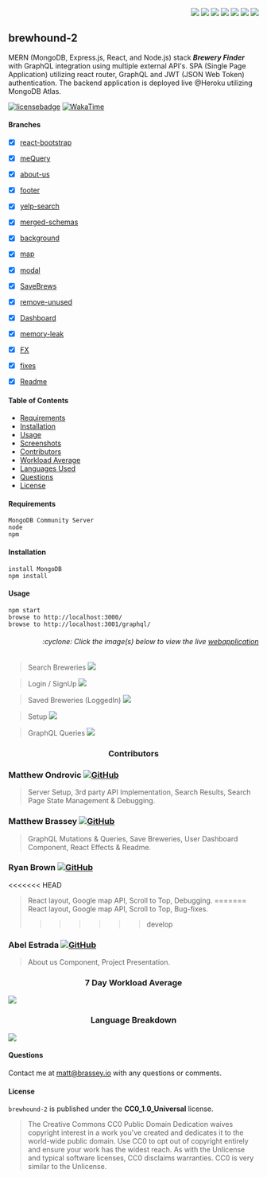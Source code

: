 <p align="right">
    <img src="https://img.shields.io/badge/javascript-E0A800" />
    <img src="https://img.shields.io/badge/mongoDB-E0A800" />
    <img src="https://img.shields.io/badge/express-E0A800" />
    <img src="https://img.shields.io/badge/react-E0A800" />
    <img src="https://img.shields.io/badge/node-E0A800" />
    <img src="https://img.shields.io/badge/graphQL-E0A800" />
    <img src="https://img.shields.io/badge/apollo-E0A800" />
</p>

## brewhound-2

MERN (MongoDB, Express.js, React, and Node.js) stack <strong>_Brewery Finder_</strong> with GraphQL integration using multiple external API's. SPA (Single Page Application) utilizing react router, GraphQL and JWT (JSON Web Token) authentication. The backend application is deployed live @Heroku utilizing MongoDB Atlas.

[![licensebadge](https://img.shields.io/badge/license-CC0_1.0_Universal-blue)](https://github.com/MBrassey/brewhound-2/blob/main/LICENSE)
[![WakaTime](https://wakatime.com/badge/github/MBrassey/brewhound-2.svg)](https://wakatime.com/@532855a8-3081-4600-a53d-4262beb65d14/projects/tplurruwdi?start=2021-01-10&end=2021-01-21)

#### Branches

- [x] [react-bootstrap](https://github.com/MBrassey/brewhound-2/commits/feature/react-bootstrap)
- [x] [meQuery](https://github.com/MBrassey/brewhound-2/commits/feature/meQuery)
- [x] [about-us](https://github.com/MBrassey/brewhound-2/commits/about-us)
- [x] [footer](https://github.com/MBrassey/brewhound-2/commits/footer)
- [x] [yelp-search](https://github.com/MBrassey/brewhound-2/commits/feature/yelp-search)
- [x] [merged-schemas](https://github.com/MBrassey/brewhound-2/commits/feature/merged-schemas)
- [x] [background](https://github.com/MBrassey/brewhound-2/commits/feature/background)
- [x] [map](https://github.com/MBrassey/brewhound-2/tree/map/test)
- [x] [modal](https://github.com/MBrassey/brewhound-2/commits/modal/test)
- [x] [SaveBrews](https://github.com/MBrassey/brewhound-2/tree/feature/SaveBrews)
- [x] [remove-unused](https://github.com/MBrassey/brewhound-2/commits/remove-unused)
- [x] [Dashboard](https://github.com/MBrassey/brewhound-2/commits/map/dashboard)
- [x] [memory-leak](https://github.com/MBrassey/brewhound-2/commits/bug/memory-leak)
- [x] [FX](https://github.com/MBrassey/brewhound-2/commits/feature/FX)
- [x] [fixes](https://github.com/MBrassey/brewhound-2/commits/saved/fixes)
- [x] [Readme](https://github.com/MBrassey/brewhound-2/commits/feature/Readme)


#### Table of Contents

* [Requirements](#Requirements)
* [Installation](#Installation)
* [Usage](#Usage)
* [Screenshots](#Screenshots)
* [Contributors](#Contributors)
* [Workload Average](#Workload)
* [Languages Used](#Languages)
* [Questions](#Questions)
* [License](#License)

#### Requirements

    MongoDB Community Server
    node
    npm

#### Installation

    install MongoDB
    npm install

#### Usage

    npm start
    browse to http://localhost:3000/
    browse to http://localhost:3001/graphql/

<h6><p align="right">:cyclone: Click the image(s) below to view the live <a id="Screenshots" href="https://brewhound-2.herokuapp.com/">webapplication</a></p></h6>

> Search Breweries
> [<img src="./img/Preview.jpg">](https://brewhound-2.herokuapp.com/)

> Login / SignUp
> [<img src="./img/Preview2.jpg">](https://brewhound-2.herokuapp.com/)

> Saved Breweries (LoggedIn)
> [<img src="./img/Preview3.jpg">](https://brewhound-2.herokuapp.com/)

> Setup
> [<img src="./img/Setup.gif">](https://brewhound-2.herokuapp.com/)

> GraphQL Queries
> [<img src="./img/GraphQL.gif">](https://brewhound-2.herokuapp.com/)

<h3><p align="center">Contributors</p></h3>

### Matthew Ondrovic [![GitHub](./img/github.png)](https://github.com/mondrovic)

> Server Setup, 3rd party API Implementation, Search Results, Search Page State Management & Debugging.
### Matthew Brassey [![GitHub](./img/github.png)](https://github.com/MBrassey)

> GraphQL Mutations & Queries, Save Breweries, User Dashboard Component, React Effects & Readme.
### Ryan Brown [![GitHub](./img/github.png)](https://github.com/ryanabrown14)

<<<<<<< HEAD
> React layout, Google map API, Scroll to Top, Debugging.
=======
> React layout, Google map API, Scroll to Top, Bug-fixes.
>>>>>>> develop
### Abel Estrada [![GitHub](./img/github.png)](https://github.com/Astra97)

> About us Component, Project Presentation.

<h3><p align="center" id="Workload">7 Day Workload Average</p></h3>

[<img src="./img/Workload.svg">](https://wakatime.com/@532855a8-3081-4600-a53d-4262beb65d14/projects/tplurruwdi?start=2021-01-10&end=2021-01-21)

<h3><p align="center" id="Languages">Language Breakdown</p></h3>

[<img src="./img/Languages.svg">](https://wakatime.com/@532855a8-3081-4600-a53d-4262beb65d14/projects/tplurruwdi?start=2021-01-10&end=2021-01-21)

#### Questions

Contact me at [matt@brassey.io](mailto:matt@brassey.io) with any questions or comments.

#### License

`brewhound-2` is published under the **CC0_1.0_Universal** license.

> The Creative Commons CC0 Public Domain Dedication waives copyright interest in a work you've created and dedicates it to the world-wide public domain. Use CC0 to opt out of copyright entirely and ensure your work has the widest reach. As with the Unlicense and typical software licenses, CC0 disclaims warranties. CC0 is very similar to the Unlicense.

